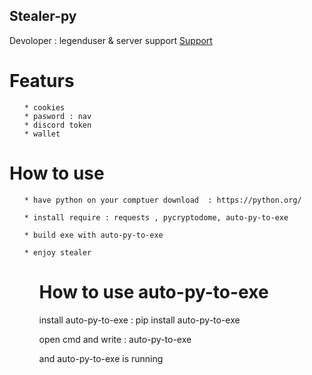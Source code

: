 ## Stealer-py

<p>Devoloper  : legenduser & server support <a href = "https://discord.gg/hubadn" target ="_blank">Support</a></p>

<h1>Featurs</h1>

<ul>

    * cookies 
    * pasword : nav
    * discord token 
    * wallet
</ul>

<h1>How to use</h1>

<ul>

    * have python on your comptuer download  : https://python.org/

    * install require : requests , pycryptodome, auto-py-to-exe

    * build exe with auto-py-to-exe

    * enjoy stealer

<ul>


<h1>How to use auto-py-to-exe</h1>



install auto-py-to-exe : pip install auto-py-to-exe

open cmd and write : auto-py-to-exe
    
and auto-py-to-exe is running 

